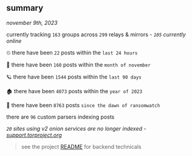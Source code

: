 
## summary
_november 9th, 2023_

currently tracking `163` groups across `299` relays & mirrors - _`105` currently online_

⏲ there have been `22` posts within the `last 24 hours`

🦈 there have been `160` posts within the `month of november`

🪐 there have been `1544` posts within the `last 90 days`

🏚 there have been `4073` posts within the `year of 2023`

🦕 there have been `8763` posts `since the dawn of ransomwatch`

there are `96` custom parsers indexing posts

_`20` sites using v2 onion services are no longer indexed - [support.torproject.org](https://support.torproject.org/onionservices/v2-deprecation/)_

> see the project [README](https://github.com/joshhighet/ransomwatch#ransomwatch--) for backend technicals
